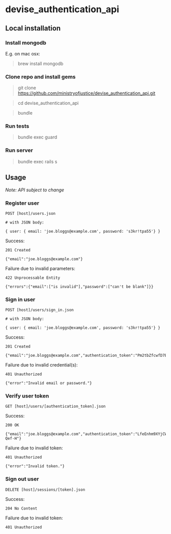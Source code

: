 # devise_authentication_api

## Local installation

### Install mongodb

E.g. on mac osx:
> brew install mongodb

### Clone repo and install gems
> git clone https://github.com/ministryofjustice/devise_authentication_api.git

> cd devise_authentication_api

> bundle

### Run tests
> bundle exec guard

### Run server
> bundle exec rails s


## Usage

*Note: API subject to change*

### Register user

    POST [host]/users.json

    # with JSON body:

    { user: { email: 'joe.bloggs@example.com', password: 's3kr!tpa55'} }

Success:

    201 Created

    {"email":"joe.bloggs@example.com"}

Failure due to invalid parameters:

    422 Unprocessable Entity

    {"errors":{"email":["is invalid"],"password":["can't be blank"]}}


### Sign in user

    POST [host]/users/sign_in.json

    # with JSON body:

    { user: { email: 'joe.bloggs@example.com', password: 's3kr!tpa55'} }

Success:

    201 Created

    {"email":"joe.bloggs@example.com","authentication_token":"Pm2tbZfcwfD7B1jK_wzo"}

Failure due to invalid credential(s):

    401 Unauthorized

    {"error":"Invalid email or password."}


### Verify user token

    GET [host]/users/[authentication_token].json

Success:

    200 OK

    {"email":"joe.bloggs@example.com","authentication_token":"LfeEnhm9XYjCWi-Qef-H"}

Failure due to invalid token:

    401 Unauthorized

    {"error":"Invalid token."}


### Sign out user

    DELETE [host]/sessions/[token].json

Success:

    204 No Content

Failure due to invalid token:

    401 Unauthorized


